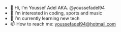 - 👋 Hi, I’m Youssef Adel AKA. @youssefadel94
- 👀 I’m interested in coding, sports and music
- 🌱 I’m currently learning new tech 
- 📫 How to reach me: youssefadel94@hotmail.com

<!---
youssefadel94/youssefadel94 is a ✨ special ✨ repository because its `README.md` (this file) appears on your GitHub profile.
You can click the Preview link to take a look at your changes.
--->
